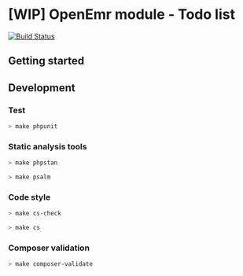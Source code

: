 # [WIP] OpenEmr module - Todo list

[![Build Status](https://travis-ci.org/MedicalMundi/oe-module-todo-list.svg?branch=master)](https://travis-ci.org/MedicalMundi/oe-module-todo-list)

## Getting started

## Development

### Test

```bash
> make phpunit
```

### Static analysis tools

```bash
> make phpstan
```

```bash
> make psalm
```

### Code style

```bash
> make cs-check
```

```bash
> make cs
```

### Composer validation

```bash
> make composer-validate
```
